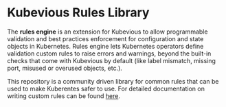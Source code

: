 # Kubevious Rules Library

The **rules engine** is an extension for Kubevious to allow programmable validation and best practices enforcement for configuration and state objects in Kubernetes. Rules engine lets Kubernetes operators define validation custom rules to raise errors and warnings, beyond the built-in checks that come with Kubevious by default (like label mismatch, missing port, misused or overused objects, etc.). 

This repository is a community driven library for common rules that can be used to make Kuberentes safer to use. For detailed documentation on writing custom rules can be found [here](https://github.com/kubevious/kubevious/blob/master/docs/rules-engine.md).


